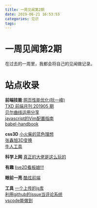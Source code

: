 ```yaml
---
title: 一周见闻第2期
date: 2019-06-21 16:53:53
categories: 见识
tags:
---
```


# 一周见闻第2期
在过去的一周里，我都会将自己的见闻做记录。
<!-- more -->

# 站点收录
**前端技能**
[网页性能优化(阮一峰)](http://www.ruanyifeng.com/blog/2015/09/web-page-performance-in-depth.html)  
[TXD 前端月刊 201905 期](https://cnodejs.org/topic/5cf4fcc41fe902120f31bbe3)   
[贝尔曲线运用分享](https://segmentfault.com/a/1190000019405831)   
[javascript的Vim配置指南](https://freshman.tech/vim-javascript/)   
[babel-handbook](https://github.com/jamiebuilds/babel-handbook/blob/master/translations/zh-Hans/user-handbook.md)   

**css3D**
[小火柴的蓝色理想](https://www.cnblogs.com/xiaohuochai/p/5351477.html)  
[张鑫旭3D变换](https://www.zhangxinxu.com/wordpress/2012/09/css3-3d-transform-perspective-animate-transition/)  
[牛人工具](http://fangyexu.com/tool-CSS3Inspector.html)   

**科学上网**
[真正的大佬是这么玩的](https://github.com/EtherDream/jsproxy)   

**有趣**
[live2D看板娘!!!](https://www.zhangxinxu.com/wordpress/2018/05/live2d-web-webgl-js/)   

**眼前一亮**
[酷炫前端](https://www.strml.net/)   

**工具**
[一个上传的js库](https://github.com/transloadit/uppy)   
[利用github的issue当评论系统](https://github.com/utterance/utterances)   
[vscode能做到](https://www.vscodecandothat.com/)   

